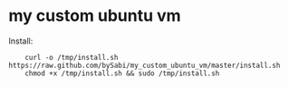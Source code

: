 my custom ubuntu vm
================

Install:

```
	curl -o /tmp/install.sh https://raw.github.com/bySabi/my_custom_ubuntu_vm/master/install.sh
	chmod +x /tmp/install.sh && sudo /tmp/install.sh
```

